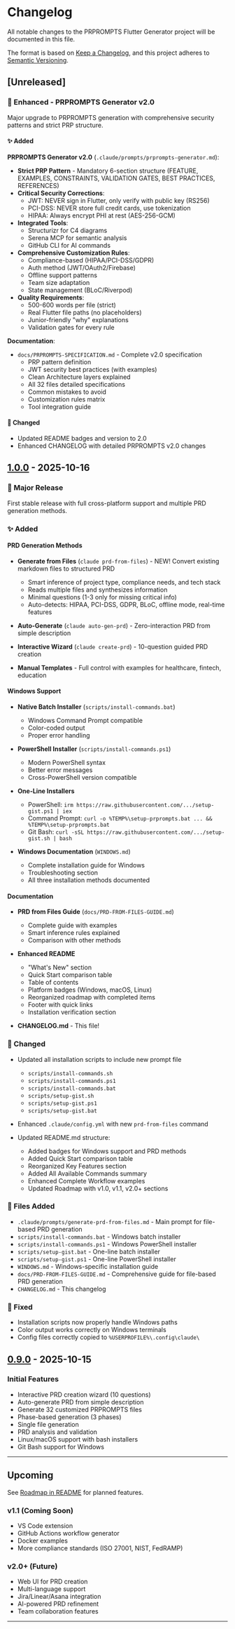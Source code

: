 # Changelog

All notable changes to the PRPROMPTS Flutter Generator project will be documented in this file.

The format is based on [Keep a Changelog](https://keepachangelog.com/en/1.0.0/),
and this project adheres to [Semantic Versioning](https://semver.org/spec/v2.0.0.html).

## [Unreleased]

### 🎯 Enhanced - PRPROMPTS Generator v2.0

Major upgrade to PRPROMPTS generation with comprehensive security patterns and strict PRP structure.

#### ✨ Added

**PRPROMPTS Generator v2.0** (`.claude/prompts/prprompts-generator.md`):
- **Strict PRP Pattern** - Mandatory 6-section structure (FEATURE, EXAMPLES, CONSTRAINTS, VALIDATION GATES, BEST PRACTICES, REFERENCES)
- **Critical Security Corrections**:
  - JWT: NEVER sign in Flutter, only verify with public key (RS256)
  - PCI-DSS: NEVER store full credit cards, use tokenization
  - HIPAA: Always encrypt PHI at rest (AES-256-GCM)
- **Integrated Tools**:
  - Structurizr for C4 diagrams
  - Serena MCP for semantic analysis
  - GitHub CLI for AI commands
- **Comprehensive Customization Rules**:
  - Compliance-based (HIPAA/PCI-DSS/GDPR)
  - Auth method (JWT/OAuth2/Firebase)
  - Offline support patterns
  - Team size adaptation
  - State management (BLoC/Riverpod)
- **Quality Requirements**:
  - 500-600 words per file (strict)
  - Real Flutter file paths (no placeholders)
  - Junior-friendly "why" explanations
  - Validation gates for every rule

**Documentation**:
- `docs/PRPROMPTS-SPECIFICATION.md` - Complete v2.0 specification
  - PRP pattern definition
  - JWT security best practices (with examples)
  - Clean Architecture layers explained
  - All 32 files detailed specifications
  - Common mistakes to avoid
  - Customization rules matrix
  - Tool integration guide

#### 🔧 Changed

- Updated README badges and version to 2.0
- Enhanced CHANGELOG with detailed PRPROMPTS v2.0 changes

## [1.0.0] - 2025-10-16

### 🎉 Major Release

First stable release with full cross-platform support and multiple PRD generation methods.

### ✨ Added

#### PRD Generation Methods
- **Generate from Files** (`claude prd-from-files`) - NEW! Convert existing markdown files to structured PRD
  - Smart inference of project type, compliance needs, and tech stack
  - Reads multiple files and synthesizes information
  - Minimal questions (1-3 only for missing critical info)
  - Auto-detects: HIPAA, PCI-DSS, GDPR, BLoC, offline mode, real-time features

- **Auto-Generate** (`claude auto-gen-prd`) - Zero-interaction PRD from simple description
- **Interactive Wizard** (`claude create-prd`) - 10-question guided PRD creation
- **Manual Templates** - Full control with examples for healthcare, fintech, education

#### Windows Support
- **Native Batch Installer** (`scripts/install-commands.bat`)
  - Windows Command Prompt compatible
  - Color-coded output
  - Proper error handling

- **PowerShell Installer** (`scripts/install-commands.ps1`)
  - Modern PowerShell syntax
  - Better error messages
  - Cross-PowerShell version compatible

- **One-Line Installers**
  - PowerShell: `irm https://raw.githubusercontent.com/.../setup-gist.ps1 | iex`
  - Command Prompt: `curl -o %TEMP%\setup-prprompts.bat ... && %TEMP%\setup-prprompts.bat`
  - Git Bash: `curl -sSL https://raw.githubusercontent.com/.../setup-gist.sh | bash`

- **Windows Documentation** (`WINDOWS.md`)
  - Complete installation guide for Windows
  - Troubleshooting section
  - All three installation methods documented

#### Documentation
- **PRD from Files Guide** (`docs/PRD-FROM-FILES-GUIDE.md`)
  - Complete guide with examples
  - Smart inference rules explained
  - Comparison with other methods

- **Enhanced README**
  - "What's New" section
  - Quick Start comparison table
  - Table of contents
  - Platform badges (Windows, macOS, Linux)
  - Reorganized roadmap with completed items
  - Footer with quick links
  - Installation verification section

- **CHANGELOG.md** - This file!

### 🔧 Changed

- Updated all installation scripts to include new prompt file
  - `scripts/install-commands.sh`
  - `scripts/install-commands.ps1`
  - `scripts/install-commands.bat`
  - `scripts/setup-gist.sh`
  - `scripts/setup-gist.ps1`
  - `scripts/setup-gist.bat`

- Enhanced `.claude/config.yml` with new `prd-from-files` command

- Updated README.md structure:
  - Added badges for Windows support and PRD methods
  - Added Quick Start comparison table
  - Reorganized Key Features section
  - Added All Available Commands summary
  - Enhanced Complete Workflow examples
  - Updated Roadmap with v1.0, v1.1, v2.0+ sections

### 📝 Files Added

- `.claude/prompts/generate-prd-from-files.md` - Main prompt for file-based PRD generation
- `scripts/install-commands.bat` - Windows batch installer
- `scripts/install-commands.ps1` - Windows PowerShell installer
- `scripts/setup-gist.bat` - One-line batch installer
- `scripts/setup-gist.ps1` - One-line PowerShell installer
- `WINDOWS.md` - Windows-specific installation guide
- `docs/PRD-FROM-FILES-GUIDE.md` - Comprehensive guide for file-based PRD generation
- `CHANGELOG.md` - This changelog

### 🐛 Fixed

- Installation scripts now properly handle Windows paths
- Color output works correctly on Windows terminals
- Config files correctly copied to `%USERPROFILE%\.config\claude\`

## [0.9.0] - 2025-10-15

### Initial Features

- Interactive PRD creation wizard (10 questions)
- Auto-generate PRD from simple description
- Generate 32 customized PRPROMPTS files
- Phase-based generation (3 phases)
- Single file generation
- PRD analysis and validation
- Linux/macOS support with bash installers
- Git Bash support for Windows

---

## Upcoming

See [Roadmap in README](README.md#-roadmap) for planned features.

### v1.1 (Coming Soon)
- VS Code extension
- GitHub Actions workflow generator
- Docker examples
- More compliance standards (ISO 27001, NIST, FedRAMP)

### v2.0+ (Future)
- Web UI for PRD creation
- Multi-language support
- Jira/Linear/Asana integration
- AI-powered PRD refinement
- Team collaboration features

---

[1.0.0]: https://github.com/Kandil7/prprompts-flutter-generator/releases/tag/v1.0.0
[0.9.0]: https://github.com/Kandil7/prprompts-flutter-generator/releases/tag/v0.9.0
